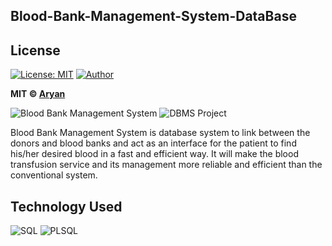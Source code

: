 ## Blood-Bank-Management-System-DataBase

## License
[![License: MIT](https://img.shields.io/badge/License-MIT-yellow.svg)](https://opensource.org/licenses/MIT)
[![Author](https://img.shields.io/static/v1.svg?label=Author&message=@Aryan&logo=github&style=social)](https://github.com/Aryan284)

**MIT &copy; [Aryan](https://github.com/Aryan284/Blood-Bank-Management-System/)**

![Blood Bank Management System](https://img.shields.io/badge/Blood--bank--management-system-orange.svg?style=flat-square)
![DBMS Project](https://img.shields.io/badge/DBMS-project-yellowgreen.svg?style=flat-square)

  Blood Bank Management System is database system to link between the donors and
blood banks and act as an interface for the patient to find his/her desired blood in a fast and
efficient way. It will make the blood transfusion service and its management more reliable and
efficient than the conventional system.

## Technology Used
![SQL](https://img.shields.io/badge/database-sql-lightgray.svg?logo=sql&logoColor=white&style=flat-square)
![PLSQL](https://img.shields.io/badge/database-plsql-lightgray.svg?logo=plsql&logoColor=white&style=flat-square)
